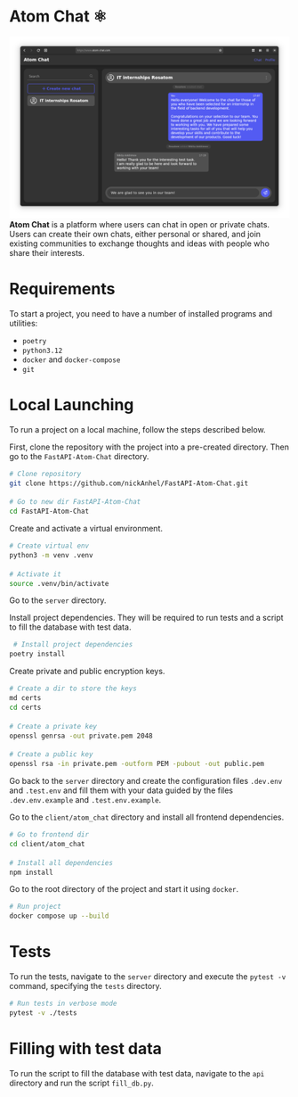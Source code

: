 # Atom Chat ⚛️
![Atom Chat](https://raw.githubusercontent.com/nickAnhel/FastAPI-Atom-Chat/refs/heads/main/images/screen.png)
**Atom Chat** is a platform where users can chat in open or private chats. Users can create their own chats, either personal or shared, and join existing communities to exchange thoughts and ideas with people who share their interests.
# Requirements
To start a project, you need to have a number of installed programs and utilities:
- `poetry`
- `python3.12`
- `docker` and `docker-compose`
- `git`
# Local Launching
To run a project on a local machine, follow the steps described below.

First, clone the repository with the project into a pre-created directory. Then go to the `FastAPI-Atom-Chat` directory.

```bash
# Clone repository
git clone https://github.com/nickAnhel/FastAPI-Atom-Chat.git

# Go to new dir FastAPI-Atom-Chat
cd FastAPI-Atom-Chat
```

Create and activate a virtual environment.

```bash
# Create virtual env
python3 -m venv .venv

# Activate it
source .venv/bin/activate
```

Go to the `server` directory.

Install project dependencies. They will be required to run tests and a script to fill the database with test data.

```bash
 # Install project dependencies
poetry install
```

Create private and public encryption keys.

```bash
# Create a dir to store the keys
md certs
cd certs

# Create a private key
openssl genrsa -out private.pem 2048

# Create a public key
openssl rsa -in private.pem -outform PEM -pubout -out public.pem
```

Go back to the `server` directory and create the configuration files `.dev.env` and `.test.env` and fill them with your data guided by the files `.dev.env.example` and `.test.env.example`.

Go to the `client/atom_chat` directory and install all frontend dependencies.

```bash
# Go to frontend dir
cd client/atom_chat

# Install all dependencies
npm install
```

Go to the root directory of the project and start it using `docker`.

```bash
# Run project
docker compose up --build
```
# Tests
To run the tests, navigate to the `server` directory and execute the `pytest -v` command, specifying the `tests` directory.

```bash
# Run tests in verbose mode
pytest -v ./tests
```
# Filling with test data
To run the script to fill the database with test data, navigate to the `api` directory and run the script `fill_db.py`.